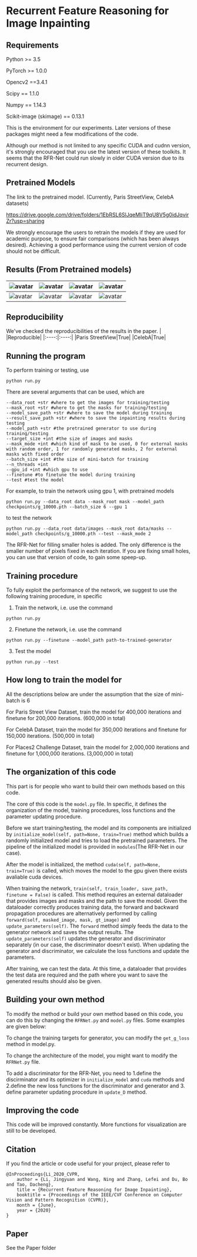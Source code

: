 # Recurrent Feature Reasoning for Image Inpainting
## Requirements

Python >= 3.5

PyTorch >= 1.0.0

Opencv2 ==3.4.1

Scipy == 1.1.0

Numpy == 1.14.3

Scikit-image (skimage) == 0.13.1

This is the environment for our experiments. Later versions of these packages might need a few modifications of the code.

Although our method is not limited to any specific CUDA and cudnn version, it's strongly encouraged that you use the latest version of these toolkits. It seems that the RFR-Net could run slowly in older CUDA version due to its recurrent design.

## Pretrained Models

The link to the pretrained model. (Currently, Paris StreetView, CelebA datasets)

https://drive.google.com/drive/folders/1EbRSL6SlJqeMliT9qU8V5g0idJqvirZr?usp=sharing

We strongly encourage the users to retrain the models if they are used for academic purpose, to ensure fair comparisons (which has been always desired). Achieving a good performance using the current version of code should not be difficult.

## Results (From Pretrained models)

| ![avatar](https://github.com/jingyuanli001/RFR-Inpainting/blob/master/results/masked_img_321.png) | ![avatar](https://github.com/jingyuanli001/RFR-Inpainting/blob/master/results/img_321.png) | ![avatar](https://github.com/jingyuanli001/RFR-Inpainting/blob/master/results/masked_img_326.png) | ![avatar](https://github.com/jingyuanli001/RFR-Inpainting/blob/master/results/img_326.png) |
| ------------------------------------------------------------ | ------------------------------------------------------------ | ------------------------------------------------------------ | ------------------------------------------------------------ |
| ![avatar](https://github.com/jingyuanli001/RFR-Inpainting/blob/master/results/masked_img_106.png) | ![avatar](https://github.com/jingyuanli001/RFR-Inpainting/blob/master/results/img_106.png) | ![avatar](https://github.com/jingyuanli001/RFR-Inpainting/blob/master/results/masked_img_586.png) | ![avatar](https://github.com/jingyuanli001/RFR-Inpainting/blob/master/results/img_586.png) |



## Reproducibility

We've checked the reproducibilities of the results in the paper. 
| |Reproducible|
|:----:|:----:|
|Paris StreetView|True|
|CelebA|True|

## Running the program

To perform training or testing, use 
```
python run.py
```
There are several arguments that can be used, which are
```
--data_root +str #where to get the images for training/testing
--mask_root +str #where to get the masks for training/testing
--model_save_path +str #where to save the model during training
--result_save_path +str #where to save the inpainting results during testing
--model_path +str #the pretrained generator to use during training/testing
--target_size +int #the size of images and masks
--mask_mode +int #which kind of mask to be used, 0 for external masks with random order, 1 for randomly generated masks, 2 for external masks with fixed order
--batch_size +int #the size of mini-batch for training
--n_threads +int
--gpu_id +int #which gpu to use
--finetune #to finetune the model during training
--test #test the model
```
For example, to train the network using gpu 1, with pretrained models
```
python run.py --data_root data --mask_root mask --model_path checkpoints/g_10000.pth --batch_size 6 --gpu 1
```
to test the network
```
python run.py --data_root data/images --mask_root data/masks --model_path checkpoints/g_10000.pth --test --mask_mode 2
```
The RFR-Net for filling smaller holes is added. The only difference is the smaller number of pixels fixed in each iteration.  If you are fixing small holes, you can use that version of code, to gain some speep-up.
## Training procedure
To fully exploit the performance of the network, we suggest to use the following training procedure, in specific

1. Train the network, i.e. use the command
```
python run.py
```

2. Finetune the network, i.e. use the command
```
python run.py --finetune --model_path path-to-trained-generator
```

3. Test the model
```
python run.py --test
```
## How long to train the model for

All the descriptions below are under the assumption that the size of mini-batch is 6

For Paris Street View Dataset, train the model for 400,000 iterations and finetune for 200,000 iterations. (600,000 in total)

For CelebA Dataset, train the model for 350,000 iterations and finetune for 150,000 iterations. (500,000 in total)

For Places2 Challenge Dataset, train the model for 2,000,000 iterations and finetune for 1,000,000 iterations. (3,000,000 in total)

## The organization of this code

This part is for people who want to build their own methods based on this code.

The core of this code is the `model.py` file. In specific, it defines the organization of the model, training procedures, loss functions and the parameter updating procedure.

Before we start training/testing, the model and its components are initialized by `initialize_model(self, path=None, train=True)` method which builds a randomly initialized model and tries to load the pretrained parameters. The pipeline of the initialized model is provided in `modules`(The RFR-Net in our case).

After the model is initialized, the method `cuda(self, path=None, train=True)` is called, which moves the model to the gpu given there exists avaliable cuda devices.

When training the network, `train(self, train_loader, save_path, finetune = False)`  is called. This method requires an external dataloader that provides images and masks and the path to save the model. Given the dataloader correctly produces training data, the forward and backward propagation procedures are alternatively performed by calling `forward(self, masked_image, mask, gt_image)` and `update_parameters(self)`. The `forward` method simply feeds the data to the generator network and saves the output results. The `update_parameters(self)` updates the generator and discriminator separately (in our case, the discriminator doesn't exist). When updating the generator and discriminator, we calculate the loss functions and update the parameters.

After training, we can test the data. At this time, a dataloader that provides the test data are required and the path where you want to save the generated results should also be given.
## Building your own method
To modify the method or build your own method based on this code, you can do this by changing the `RFRNet.py` and `model.py` files.
Some examples are given below:

To change the training targets for generator, you can modify the `get_g_loss` method in model.py.

To change the architecture of the model, you might want to modify the `RFRNet.py` file.

To add a discriminator for the RFR-Net, you need to 1.define the discirminator and its optimizer in `initialize_model` and `cuda` methods and 2.define the new loss functions for the discriminator and generator and 3. define parameter updating procedure in `update_D` method.
## Improving the code
This code will be improved constantly. More functions for visualization are still to be developed.
## Citation
If you find the article or code useful for your project, please refer to
```
@InProceedings{Li_2020_CVPR,
	author = {Li, Jingyuan and Wang, Ning and Zhang, Lefei and Du, Bo and Tao, Dacheng},
	title = {Recurrent Feature Reasoning for Image Inpainting},
	booktitle = {Proceedings of the IEEE/CVF Conference on Computer Vision and Pattern Recognition (CVPR)},
	month = {June},
	year = {2020}
}
```
## Paper
See the Paper folder
